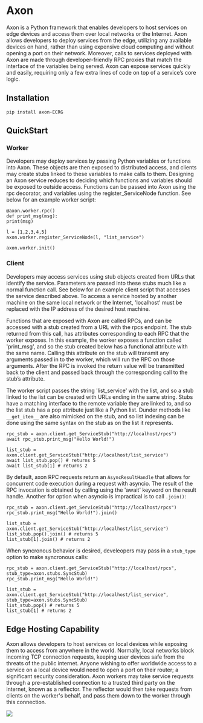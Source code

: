 # Axon

Axon is a Python framework that enables developers to host services on edge devices and access them over local networks or the Internet. Axon allows developers to deploy services from the edge, utilizing any available devices on hand, rather than using expensive cloud computing and without opening a port on their network. Moreover, calls to services deployed with Axon are made through developer-friendly RPC proxies that match the interface of the variables being served. Axon can expose services quickly and easily, requiring only a few extra lines of code on top of a service’s core logic.

## Installation

`pip install axon-ECRG`

## QuickStart

### Worker

Developers may deploy services by passing Python variables or functions into Axon. These objects are then exposed to distributed access, and clients may create stubs linked to these variables to make calls to them. Designing an Axon service reduces to deciding which functions and variables should be exposed to outside access. Functions can be passed into Axon using the rpc decorator, and variables using the register_ServiceNode function. See below for an example worker script:

```
@axon.worker.rpc()
def print_msg(msg):
print(msg)

l = [1,2,3,4,5]
axon.worker.register_ServiceNode(l, "list_service")

axon.worker.init()
```

### Client

Developers may access services using stub objects created from URLs that identify the service. Parameters are passed into these stubs much like a normal function call. See below for an example client script that accesses the service described above. To access a service hosted by another machine on the same local network or the Internet, 'localhost' must be replaced with the IP address of the desired host machine. 

Functions that are exposed with Axon are called RPCs, and can be accessed with a stub created from a URL with the rpcs endpoint. The stub returned from this call, has attributes corresponding to each RPC that the worker exposes. In this example, the worker exposes a function called 'print_msg', and so the stub created below has a functional attribute with the same name. Calling this attribute on the stub will transmit any arguments passed in to the worker, which will run the RPC on those arguments. After the RPC is invoked the return value will be transmitted back to the client and passed back through the corresponding call to the stub’s attribute. 

The worker script passes the string 'list_service' with the list, and so a stub linked to the list can be created with URLs ending in the same string. Stubs have a matching interface to the remote variable they are linked to, and so the list stub has a pop attribute just like a Python list. Dunder methods like `__get_item__` are also mimicked on the stub, and so list indexing can be done using the same syntax on the stub as on the list it represents.

```
rpc_stub = axon.client.get_ServiceStub("http://localhost/rpcs")
await rpc_stub.print_msg("Hello World!")

list_stub = axon.client.get_ServiceStub("http://localhost/list_service")
await list_stub.pop() # returns 5
await list_stub[1] # returns 2
```

By default, axon RPC requests return an `AsyncResultHandle` that allows for concurrent code execution during a request with asyncio. The result of the RPC invocation is obtained by calling using the 'await' keyword on the result handle. Another for option when asyncio is impractical is to call `.join()`: 
```
rpc_stub = axon.client.get_ServiceStub("http://localhost/rpcs")
rpc_stub.print_msg("Hello World!").join()

list_stub = axon.client.get_ServiceStub("http://localhost/list_service")
list_stub.pop().join() # returns 5
list_stub[1].join() # returns 2
```

When syncronous behavior is desired, develeopers may pass in a `stub_type` option to make syncronous calls:

```
rpc_stub = axon.client.get_ServiceStub("http://localhost/rpcs", stub_type=axon.stubs.SyncStub)
rpc_stub.print_msg("Hello World!")

list_stub = axon.client.get_ServiceStub("http://localhost/list_service", stub_type=axon.stubs.SyncStub)
list_stub.pop() # returns 5
list_stub[1] # returns 2
```

## Edge Hosting Capability

Axon allows developers to host services on local devices while exposing them to access from anywhere in the world. Normally, local networks block incoming TCP connection requests, keeping user devices safe from the threats of the public internet. Anyone wishing to offer worldwide access to a service on a local device would need to open a port on their router; a significant security consideration. Axon workers may take service requests through a pre-established connection to a trusted third party on the internet, known as a reflector. The reflector would then take requests from clients on the worker's behalf, and pass them down to the worker through this connection.

![](http://143.198.32.69/ITL_diagram.png)